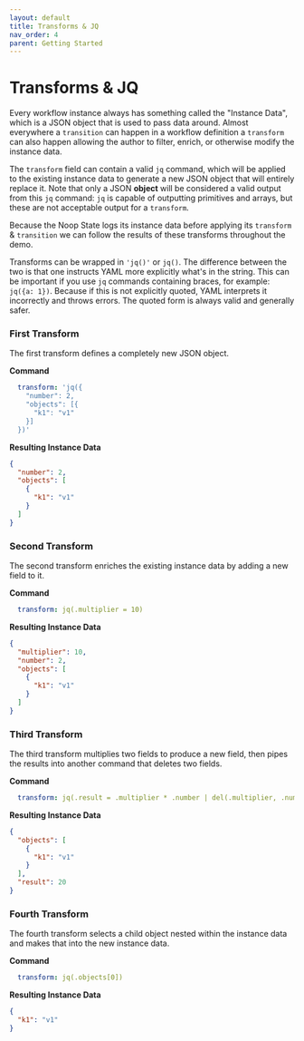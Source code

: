 ```yaml
---
layout: default
title: Transforms & JQ
nav_order: 4
parent: Getting Started
---
```


# Transforms & JQ

Every workflow instance always has something called the "Instance Data", which is a JSON object that is used to pass data around. Almost everywhere a `transition` can happen in a workflow definition a `transform` can also happen allowing the author to filter, enrich, or otherwise modify the instance data.

The `transform` field can contain a valid `jq` command, which will be applied to the existing instance data to generate a new JSON object that will entirely replace it. Note that only a JSON **object** will be considered a valid output from this `jq` command: `jq` is capable of outputting primitives and arrays, but these are not acceptable output for a `transform`. 

Because the Noop State logs its instance data before applying its `transform` & `transition` we can follow the results of these transforms throughout the demo.

Transforms can be wrapped in `'jq()'` or `jq()`. The difference between the two is that one instructs YAML more explicitly what's in the string. This can be important if you use `jq` commands containing braces, for example: `jq({a: 1})`. Because if this is not explicitly quoted, YAML interprets it incorrectly and throws errors. The quoted form is always valid and generally safer.

### First Transform

The first transform defines a completely new JSON object.

**Command**

```yaml
  transform: 'jq({
    "number": 2,
    "objects": [{
      "k1": "v1"
    }]
  })'
```

**Resulting Instance Data**

```json
{
  "number": 2,
  "objects": [
    {
      "k1": "v1"
    }
  ]
}
```

### Second Transform

The second transform enriches the existing instance data by adding a new field to it.

**Command**

```yaml
  transform: jq(.multiplier = 10)
```

**Resulting Instance Data**

```json
{
  "multiplier": 10,
  "number": 2,
  "objects": [
    {
      "k1": "v1"
    }
  ]
}
```

### Third Transform 

The third transform multiplies two fields to produce a new field, then pipes the results into another command that deletes two fields.

**Command**

```yaml
  transform: jq(.result = .multiplier * .number | del(.multiplier, .number))
```

**Resulting Instance Data**

```json
{
  "objects": [
    {
      "k1": "v1"
    }
  ],
  "result": 20
}
```

### Fourth Transform

The fourth transform selects a child object nested within the instance data and makes that into the new instance data.

**Command**

```yaml
  transform: jq(.objects[0])
```

**Resulting Instance Data**

```json
{
  "k1": "v1"
}
```

